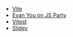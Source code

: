 - [Vite](https://vitejs.dev)
- [Evan You on JS Party](https://jsparty.fm/212)
- [Vitest](https://vitest.dev)
- [Slidev](https://sli.dev)